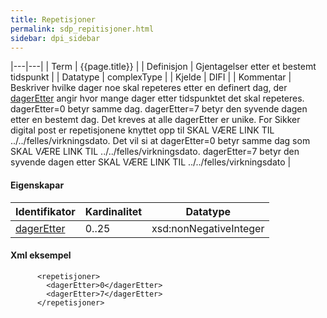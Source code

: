 ```yaml
--- 
title: Repetisjoner  
permalink: sdp_repitisjoner.html
sidebar: dpi_sidebar
---
```


|---|---|
| Term | {{page.title}} |
| Definisjon | Gjentagelser etter et bestemt tidspunkt |
| Datatype | complexType |
| Kjelde | DIFI |
| Kommentar | Beskriver hvilke dager noe skal repeteres etter en definert dag, der [dagerEtter](dagerEtter.md) angir hvor mange dager etter tidspunktet det skal repeteres. dagerEtter=0 betyr samme dag. dagerEtter=7 betyr den syvende dagen etter en bestemt dag. Det kreves at alle dagerEtter er unike. For Sikker digital post er repetisjonene knyttet opp til SKAL VÆRE LINK TIL ../../felles/virkningsdato. Det vil si at dagerEtter=0 betyr samme dag som SKAL VÆRE LINK TIL ../../felles/virkningsdato. dagerEtter=7 betyr den syvende dagen etter SKAL VÆRE LINK TIL ../../felles/virkningsdato |

#### Eigenskapar

| Identifikator                    | Kardinalitet | Datatype               |
| -------------------------------- | ------------ | ---------------------- |
| [dagerEtter](dagerEtter.md) | 0..25        | xsd:nonNegativeInteger |

#### Xml eksempel

``` 
      <repetisjoner>
        <dagerEtter>0</dagerEtter>
        <dagerEtter>7</dagerEtter>
      </repetisjoner>

```
